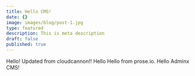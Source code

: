 ```yaml
---
title: Hello CMS!
date: {}
image: images/blog/post-1.jpg
type: featured
description: This is meta description
draft: false
published: true
---
```


Hello! Updated from cloudcannon!!
Hello Hello from prose.io.
Hello Adminx CMS!
